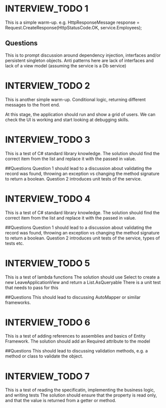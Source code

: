 # INTERVIEW_TODO 1
This is a simple warm-up. 
e.g. 
HttpResponseMessage response = Request.CreateResponse(HttpStatusCode.OK, service.Employees); 

## Questions
This is to prompt discussion around dependency injection, interfaces and/or persistent singleton objects.
Anti patterns here are lack of interfaces and lack of a view model (assuming the service is a Db service)

# INTERVIEW_TODO 2
This is another simple warm-up. 
Conditional logic, returning different messages to the front end.

At this stage, the application should run and show a grid of users. 
We can check the UI is working and start looking at debugging skills.

# INTERVIEW_TODO 3
This is a test of C# standard library knowledge.
The solution should find the correct item from the list and replace it with the passed in value.

##Questions
Question 1 should lead to a discussion about validating the record was found, throwing an exception vs changing the method signature to return a boolean.
Question 2 introduces unit tests of the service.

# INTERVIEW_TODO 4
This is a test of C# standard library knowledge.
The solution should find the correct item from the list and replace it with the passed in value.

##Questions
Question 1 should lead to a discussion about validating the record was found, throwing an exception vs changing the method signature to return a boolean.
Question 2 introduces unit tests of the service, types of tests etc.

# INTERVIEW_TODO 5
This is a test of lambda functions
The solution should use Select to create a new LeaveApplicationView and return a List.AsQueryable 
There is a unit test that needs to pass for this

##Questions
This should lead to discussing AutoMapper or similar frameworks.

# INTERVIEW_TODO 6
This is a test of adding references to assemblies and basics of Entity Framework.
The solution should add an Required attribute to the model

##Questions
This should lead to discussing validation methods, e.g. a method or class to validate the object.

# INTERVIEW_TODO 7
This is a test of reading the specificatin, implementing the business logic, and writing tests
The solution should ensure that the property is read only, and that the value is returned from a getter or method.
